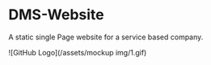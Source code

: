 # DMS-Website

A static single Page website for a service based company.

![GitHub Logo](/assets/mockup img/1.gif)
